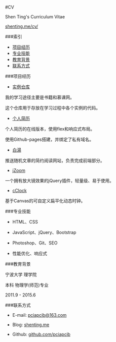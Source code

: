 #CV

Shen Ting's Curriculum Vitae

[shenting.me/cv/](http://shenting.me/cv/)

###索引
* [项目经历](#项目经历)
* [专业技能](#专业技能)
* [教育背景](#教育背景)
* [联系方式](#联系方式)

###项目经历

* [实例仓库](https://github.com/pciapcib/Completed_Project)

我的学习途径主要是书籍和慕课网。

这个仓库用于存放在学习过程中各个实例的代码。

* [个人简历](http://shenting.me/cv)

个人简历的在线版本，使用flex和响应式布局。

使用Github-pages搭建，并绑定了私有域名。

* [白湯](#)

推送随机文章的简约阅读网站，负责完成前端部分。

* [jZoom](http://shenting.me/jZoom/demo)

一个拥有放大镜效果的jQuery插件，轻量级、易于使用。

* [cClock](http://shenting.me/cClock/demo)

基于Canvas的可自定义扁平化动态时钟。

###专业技能

* HTML、CSS

* JavaScript、jQuery、Bootstrap

* Photoshop、Git、SEO

* 性能优化、响应式

###教育背景

宁波大学 理学院

本科 物理学(师范)专业

2011.9 - 2015.6

###联系方式

* E-mail: [pciapcib@163.com](mailto:pciapcib@163.com)

* Blog: [shenting.me](shenting.me)

* Github: [github.com/pciapcib](https://github.com/pciapcib)
